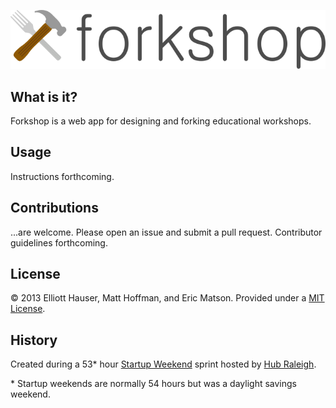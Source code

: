 ![logo](images/forkshophoriz700px.png)

## What is it?
Forkshop is a web app for designing and forking educational workshops.  

## Usage
Instructions forthcoming.

## Contributions
...are welcome.  Please open an issue and submit a pull request.  Contributor guidelines forthcoming.

## License
© 2013 Elliott Hauser, Matt Hoffman, and Eric Matson.  Provided under a [MIT License](http://opensource.org/licenses/MIT).

## History
Created during a 53* hour [Startup Weekend](http://startupweekend.org/) sprint hosted by [Hub Raleigh](http://www.hubraleigh.com/).

\* Startup weekends are normally 54 hours but was a daylight savings weekend.
